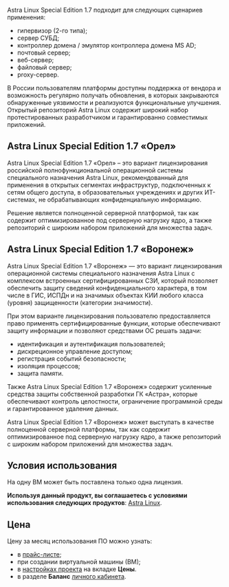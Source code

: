 Astra Linux Speсial Edition 1.7 подходит для следующих сценариев применения:

- гипервизор (2-го типа);
- сервер СУБД;
- контроллер домена / эмулятор контроллера домена MS AD;
- почтовый сервер;
- веб-сервер;
- файловый сервер;
- proxy-сервер.

В России пользователям платформы доступны поддержка от вендора и возможность регулярно получать обновления, в которых закрываются обнаруженные уязвимости и реализуются функциональные улучшения. Открытый репозиторий Astra Linux содержит широкий набор протестированных разработчиком и гарантированно совместимых приложений.

## Astra Linux Special Edition 1.7 «Орел»

Astra Linux Special Edition 1.7 «Орел» – это вариант лицензирования российской полнофункциональной операционной системы специального назначения Astra Linux, рекомендованный для применения в открытых сегментах инфраструктур, подключенных к сетям общего доступа, в образовательных учреждениях и других ИТ-системах, не обрабатывающих конфиденциальную информацию.

Решение является полноценной серверной платформой, так как содержит оптимизированное под серверную нагрузку ядро, а также репозиторий с широким набором приложений для множества задач.

## Astra Linux Special Edition 1.7 «Воронеж»

Astra Linux Special Edition 1.7 «Воронеж» — это вариант лицензирования операционной системы специального назначения Astra Linux с комплексом встроенных сертифицированных СЗИ, который позволяет обеспечить защиту сведений конфиденциального характера, в том числе в ГИС, ИСПДн и на значимых объектах КИИ любого класса (уровня) защищенности (категории значимости).

При этом варианте лицензирования пользователю предоставляется право применять сертифицированные функции, которые обеспечивают защиту информации и позволяют средствами ОС решать задачи:

- идентификация и аутентификация пользователей;
- дискреционное управление доступом;
- регистрация событий безопасности;
- изоляция процессов;
- защита памяти.

Также Astra Linux Special Edition 1.7 «Воронеж» содержит усиленные средства защиты собственной разработки ГК «Астра», которые обеспечивают контроль целостности, ограничение программной среды и гарантированное удаление данных.

Astra Linux Special Edition 1.7 «Воронеж» может выступать в качестве полноценной серверной платформы, так как содержит оптимизированное под серверную нагрузку ядро, а также репозиторий с широким набором приложений для множества задач.

## Условия использования

На одну ВМ может быть поставлена только одна лицензия.

**Используя данный продукт, вы соглашаетесь с условиями использования следующих продуктов**: [Astra Linux](https://astralinux.ru/information/licenses/liczenzionnoe-soglashenie-dlya-konechnogo-polzovatelya-po-ispolzovaniyu-operaczionnoj-sistemyi-speczialnogo-naznacheniya-astra-linux-special-edition.pdf).

## Цена

Цену за месяц использования ПО можно узнать:

- в [прайс-листе](https://mcs.mail.ru/pricelist);
- при создании виртуальной машины (ВМ);
- в [настройках проекта](https://mcs.mail.ru/app/project/) на вкладке **Цены**.
- в разделе **Баланс** [личного кабинета](https://mcs.mail.ru/app/services/billing).
